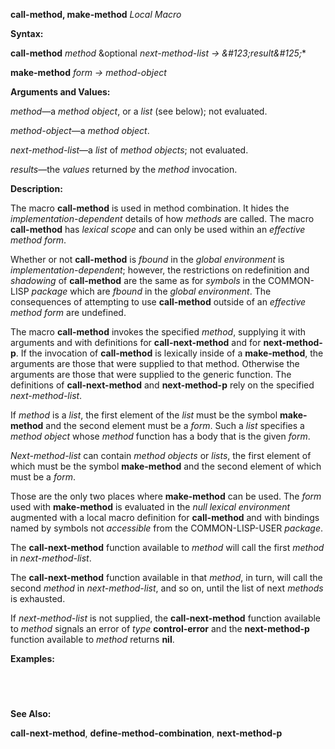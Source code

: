 **call-method, make-method** *Local Macro* 



**Syntax:** 



**call-method** *method* &optional *next-method-list → \&#123;result\&#125;*\* 



**make-method** *form → method-object* 



**Arguments and Values:** 



*method*—a *method object*, or a *list* (see below); not evaluated. 



*method-object*—a *method object*. 



*next-method-list*—a *list* of *method objects*; not evaluated. 



*results*—the *values* returned by the *method* invocation. 



**Description:** 



The macro **call-method** is used in method combination. It hides the *implementation-dependent* details of how *methods* are called. The macro **call-method** has *lexical scope* and can only be used within an *effective method form*. 



Whether or not **call-method** is *fbound* in the *global environment* is *implementation-dependent*; however, the restrictions on redefinition and *shadowing* of **call-method** are the same as for *symbols* in the COMMON-LISP *package* which are *fbound* in the *global environment*. The consequences of attempting to use **call-method** outside of an *effective method form* are undefined. 



The macro **call-method** invokes the specified *method*, supplying it with arguments and with definitions for **call-next-method** and for **next-method-p**. If the invocation of **call-method** is lexically inside of a **make-method**, the arguments are those that were supplied to that method. Otherwise the arguments are those that were supplied to the generic function. The definitions of **call-next-method** and **next-method-p** rely on the specified *next-method-list*. 



If *method* is a *list*, the first element of the *list* must be the symbol **make-method** and the second element must be a *form*. Such a *list* specifies a *method object* whose *method* function has a body that is the given *form*. 



*Next-method-list* can contain *method objects* or *lists*, the first element of which must be the symbol **make-method** and the second element of which must be a *form*. 



Those are the only two places where **make-method** can be used. The *form* used with **make-method** is evaluated in the *null lexical environment* augmented with a local macro definition for **call-method** and with bindings named by symbols not *accessible* from the COMMON-LISP-USER *package*. 



The **call-next-method** function available to *method* will call the first *method* in *next-method-list*. 



 



 



The **call-next-method** function available in that *method*, in turn, will call the second *method* in *next-method-list*, and so on, until the list of next *methods* is exhausted. 



If *next-method-list* is not supplied, the **call-next-method** function available to *method* signals an error of *type* **control-error** and the **next-method-p** function available to *method* returns **nil**. 



**Examples:**
```lisp
 




```
**See Also:** 



**call-next-method**, **define-method-combination**, **next-method-p** 



